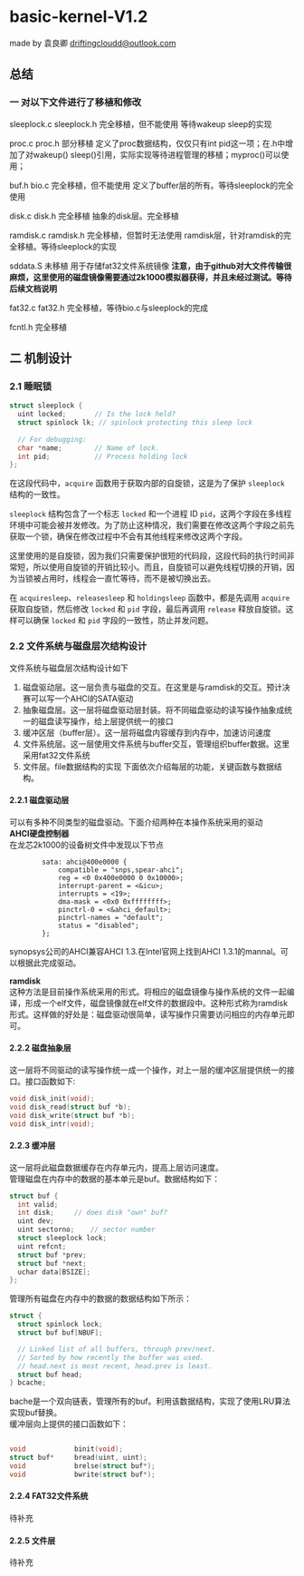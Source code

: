 # basic-kernel-V1.2
made by 袁良卿 driftingcloudd@outlook.com

## 总结

### 一 对以下文件进行了移植和修改
sleeplock.c sleeplock.h 完全移植，但不能使用
等待wakeup sleep的实现

proc.c proc.h 部分移植
定义了proc数据结构，仅仅只有int pid这一项；在.h中增加了对wakeup() sleep()引用，实际实现等待进程管理的移植；myproc()可以使用；

buf.h bio.c 完全移植，但不能使用
定义了buffer层的所有。等待sleeplock的完全使用

disk.c disk.h 完全移植
抽象的disk层。完全移植

ramdisk.c ramdisk.h 完全移植，但暂时无法使用
ramdisk层，针对ramdisk的完全移植。等待sleeplock的实现

sddata.S 未移植 
用于存储fat32文件系统镜像 **注意，由于github对大文件传输很麻烦，这里使用的磁盘镜像需要通过2k1000模拟器获得，并且未经过测试。等待后续文档说明**

fat32.c fat32.h 完全移植，等待bio.c与sleeplock的完成

fcntl.h 完全移植



## 二 机制设计

### 2.1 睡眠锁
``` C
struct sleeplock {
  uint locked;       // Is the lock held?
  struct spinlock lk; // spinlock protecting this sleep lock
  
  // For debugging:
  char *name;        // Name of lock.
  int pid;           // Process holding lock
};
```
在这段代码中，`acquire` 函数用于获取内部的自旋锁，这是为了保护 `sleeplock` 结构的一致性。

`sleeplock` 结构包含了一个标志 `locked` 和一个进程 ID `pid`，这两个字段在多线程环境中可能会被并发修改。为了防止这种情况，我们需要在修改这两个字段之前先获取一个锁，确保在修改过程中不会有其他线程来修改这两个字段。

这里使用的是自旋锁，因为我们只需要保护很短的代码段，这段代码的执行时间非常短，所以使用自旋锁的开销比较小。而且，自旋锁可以避免线程切换的开销，因为当锁被占用时，线程会一直忙等待，而不是被切换出去。

在 `acquiresleep`、`releasesleep` 和 `holdingsleep` 函数中，都是先调用 `acquire` 获取自旋锁，然后修改 `locked` 和 `pid` 字段，最后再调用 `release` 释放自旋锁。这样可以确保 `locked` 和 `pid` 字段的一致性，防止并发问题。



### 2.2 文件系统与磁盘层次结构设计
文件系统与磁盘层次结构设计如下
1. 磁盘驱动层。这一层负责与磁盘的交互。在这里是与ramdisk的交互。预计决赛可以写一个AHCI的SATA驱动
2. 抽象磁盘层。这一层将磁盘驱动层封装。将不同磁盘驱动的读写操作抽象成统一的磁盘读写操作，给上层提供统一的接口
3. 缓冲区层（buffer层）。这一层将磁盘内容缓存到内存中，加速访问速度
4. 文件系统层。这一层使用文件系统与buffer交互，管理组织buffer数据。这里采用fat32文件系统
5. 文件层。file数据结构的实现
下面依次介绍每层的功能，关键函数与数据结构。

#### 2.2.1 磁盘驱动层
可以有多种不同类型的磁盘驱动。下面介绍两种在本操作系统采用的驱动  
**AHCI硬盘控制器**  
在龙芯2k1000的设备树文件中发现以下节点
``` DTS
		sata: ahci@400e0000 {
			compatible = "snps,spear-ahci";
			reg = <0 0x400e0000 0 0x10000>;
			interrupt-parent = <&icu>;
			interrupts = <19>;
			dma-mask = <0x0 0xffffffff>;
			pinctrl-0 = <&ahci_default>;
			pinctrl-names = "default";
			status = "disabled";
		};
```
synopsys公司的AHCI兼容AHCI 1.3.在Intel官网上找到AHCI 1.3.1的mannal。可以根据此完成驱动。

**ramdisk**  
这种方法是目前操作系统采用的形式。将相应的磁盘镜像与操作系统的文件一起编译，形成一个elf文件，磁盘镜像就在elf文件的数据段中。这种形式称为ramdisk形式。这样做的好处是：磁盘驱动很简单，读写操作只需要访问相应的内存单元即可。

#### 2.2.2 磁盘抽象层
这一层将不同驱动的读写操作统一成一个操作，对上一层的缓冲区层提供统一的接口。接口函数如下:
``` C
void disk_init(void);
void disk_read(struct buf *b);
void disk_write(struct buf *b);
void disk_intr(void);
```

#### 2.2.3 缓冲层
这一层将此磁盘数据缓存在内存单元内，提高上层访问速度。  
管理磁盘在内存中的数据的基本单元是buf。数据结构如下：
``` C
struct buf {
  int valid;
  int disk;		// does disk "own" buf? 
  uint dev;
  uint sectorno;	// sector number 
  struct sleeplock lock;
  uint refcnt;
  struct buf *prev;
  struct buf *next;
  uchar data[BSIZE];
};
```
管理所有磁盘在内存中的数据的数据结构如下所示：
```C
struct {
  struct spinlock lock;
  struct buf buf[NBUF];

  // Linked list of all buffers, through prev/next.
  // Sorted by how recently the buffer was used.
  // head.next is most recent, head.prev is least.
  struct buf head;
} bcache;
```
bache是一个双向链表，管理所有的buf。利用该数据结构，实现了使用LRU算法实现buf替换。  
缓冲层向上提供的接口函数如下：

```C

void            binit(void);
struct buf*     bread(uint, uint);
void            brelse(struct buf*);
void            bwrite(struct buf*);
```


#### 2.2.4 FAT32文件系统
待补充

#### 2.2.5 文件层
待补充